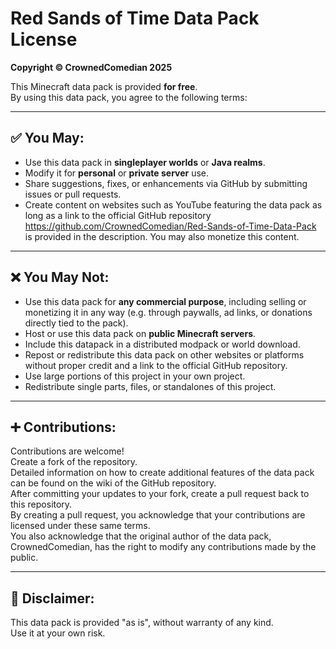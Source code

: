 # Red Sands of Time Data Pack License

**Copyright © CrownedComedian 2025**

This Minecraft data pack is provided **for free**.  
By using this data pack, you agree to the following terms:

---

## ✅ You May:
- Use this data pack in **singleplayer worlds** or **Java realms**.  
- Modify it for **personal** or **private server** use.  
- Share suggestions, fixes, or enhancements via GitHub by submitting issues or pull requests.  
- Create content on websites such as YouTube featuring the data pack as long as a link to the official GitHub repository https://github.com/CrownedComedian/Red-Sands-of-Time-Data-Pack is provided in the description.  You may also monetize this content.  

---

## ❌ You May Not:
- Use this data pack for **any commercial purpose**, including selling or monetizing it in any way (e.g. through paywalls, ad links, or donations directly tied to the pack).  
- Host or use this data pack on **public Minecraft servers**.  
- Include this datapack in a distributed modpack or world download.  
- Repost or redistribute this data pack on other websites or platforms without proper credit and a link to the official GitHub repository.  
- Use large portions of this project in your own project.  
- Redistribute single parts, files, or standalones of this project.

---

## ➕ Contributions:
Contributions are welcome!  
Create a fork of the repository.  
Detailed information on how to create additional features of the data pack can be found on the wiki of the GitHub repository.  
After committing your updates to your fork, create a pull request back to this repository.  
By creating a pull request, you acknowledge that your contributions are licensed under these same terms.  
You also acknowledge that the original author of the data pack, CrownedComedian, has the right to modify any contributions made by the public.  

---

## 📌 Disclaimer:
This data pack is provided "as is", without warranty of any kind.  
Use it at your own risk.
